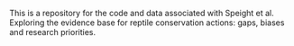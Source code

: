 This is a repository for the code and data associated with Speight et al. Exploring the evidence base for reptile conservation actions: gaps, biases and research priorities.